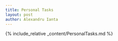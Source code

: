 ```yaml
---
title: Personal Tasks
layout: post
author: Alexandru Ianta
---
```


{% include_relative _content/PersonalTasks.md %}